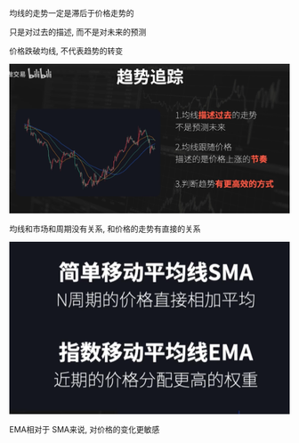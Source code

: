 均线的走势一定是滞后于价格走势的

只是对过去的描述, 而不是对未来的预测

价格跌破均线, 不代表趋势的转变

![](../../assets/Pasted%20image%2020240505235718.png)


均线和市场和周期没有关系, 和价格的走势有直接的关系

![](../../assets/Pasted%20image%2020240508011431.png)

EMA相对于 SMA来说, 对价格的变化更敏感